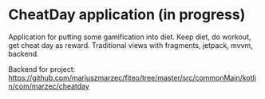 # CheatDay application (in progress)

Application for putting some gamification into diet. Keep diet, do workout, get cheat day as reward. Traditional views with fragments, jetpack, mvvm, backend. 

Backend for project: https://github.com/mariuszmarzec/fiteo/tree/master/src/commonMain/kotlin/com/marzec/cheatday
